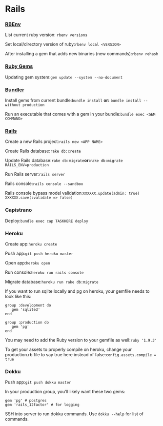 # Rails

### [RBEnv](https://github.com/sstephenson/rbenv/)

List current ruby version: `rbenv versions`

Set local/directory version of ruby:`rbenv local <VERSION>`

After installing a gem that adds new binaries \(new commands\):`rbenv rehash`

### [Ruby Gems](http://docs.rubygems.org/)

Updating gem system:`gem update --system --no-document`

### [Bundler](http://gembundler.com/)

Install gems from current bundle:`bundle install` **or:** `bundle install --without production`

Run an executable that comes with a gem in your bundle:`bundle exec <GEM COMMAND>`

### [Rails](http://guides.rubyonrails.org/)

Create a new Rails project:`rails new <APP NAME>`

Create Rails database:`rake db:create`

Update Rails database:`rake db:migrate`**or:**`rake db:migrate RAILS_ENV=production`

Run Rails server:`rails server`

Rails console:`rails console --sandbox`

Rails console bypass model validation:`XXXXXX.update(admin: true) XXXXXX.save(:validate => false)`

### Capistrano

Deploy:`bundle exec cap TASKHERE deploy`

### Heroku

Create app:`heroku create`

Push app:`git push heroku master`

Open app:`heroku open`

Run console:`heroku run rails console`

Migrate database:`heroku run rake db:migrate`

If you want to run sqlite locally and pg on heroku, your gemfile needs to look like this:

```text
group :development do
   gem 'sqlite3'
end

group :production do
   gem 'pg'
end
```

You may need to add the Ruby version to your gemfile as well:`ruby '1.9.3'`

To get your assets to properly compile on heroku, change your production.rb file to say true here instead of false:`config.assets.compile = true`

### Dokku

Push app:`git push dokku master`

In your production group, you'll likely want these two gems:

```text
gem 'pg' # postgres
gem 'rails_12factor' # for logging
```

SSH into server to run dokku commands. Use `dokku --help` for list of commands.

